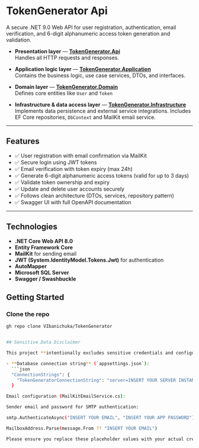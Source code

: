 # TokenGenerator Api

A secure .NET 9.0 Web API for user registration, authentication, email verification, and 6-digit alphanumeric access token generation and validation.


- **Presentation layer** — [**TokenGenerator.Api**](src/TokenGenerator.Api/)  
  Handles all HTTP requests and responses.

- **Application logic layer** — [**TokenGenerator.Application**](src/TokenGenerator.Application/)  
  Contains the business logic, use case services, DTOs, and interfaces.

- **Domain layer** — [**TokenGenerator.Domain**](src/TokenGenerator.Domain/)  
  Defines core entities like `User` and `Token`

- **Infrastructure & data access layer** — [**TokenGenerator.Infrastructure**](src/TokenGenerator.Infrastructure/)  
  Implements data persistence and external service integrations. Includes EF Core repositories, `DbContext` and MailKit email service.

---

## Features

- ✅ User registration with email confirmation via MailKit
- ✅ Secure login using JWT tokens
- ✅ Email verification with token expiry (max 24h)
- ✅ Generate 6-digit alphanumeric access tokens (valid for up to 3 days)
- ✅ Validate token ownership and expiry
- ✅ Update and delete user accounts securely
- ✅ Follows clean architecture (DTOs, services, repository pattern)
- ✅ Swagger UI with full OpenAPI documentation

---

## Technologies

- **.NET Core Web API 8.0**
- **Entity Framework Core**
- **MailKit** for sending email
- **JWT (System.IdentityModel.Tokens.Jwt)** for authentication
- **AutoMapper**
- **Microsoft SQL Server**
- **Swagger / Swashbuckle**


## Getting Started

### Clone the repo

```bash
gh repo clone VIbanichuka/TokenGenerator


## Sensitive Data Disclaimer

This project **intentionally excludes sensitive credentials and configuration data** for security reasons. The following values have been removed or replaced with placeholders:

- **Database connection string** (`appsettings.json`):
  ```json
  "ConnectionStrings": {
    "TokenGeneratorConnectionString": "server=INSERT YOUR SERVER INSTANCE;database=TokenGeneratorDB;Trusted_Connection=True;TrustServerCertificate=True"
  }

Email configuration (MailKitEmailService.cs):

Sender email and password for SMTP authentication:

smtp.AuthenticateAsync("INSERT YOUR EMAIL", "INSERT YOUR APP PASSWORD");

MailboxAddress.Parse(message.From ?? "INSERT YOUR EMAIL")

Please ensure you replace these placeholder values with your actual credentials or via User Secrets for development, and environment variables or a secure secrets store for production use.

